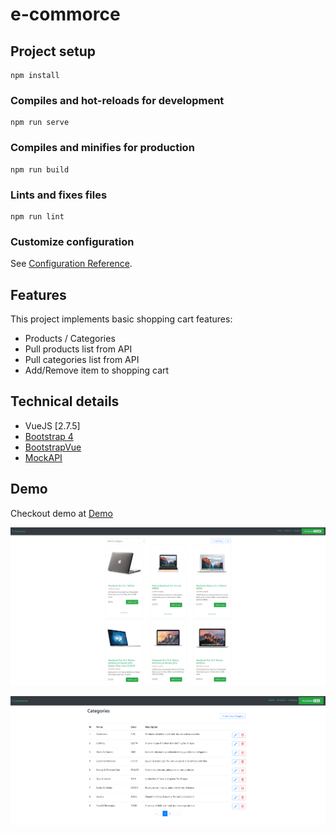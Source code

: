 # e-commorce

## Project setup
```
npm install
```

### Compiles and hot-reloads for development
```
npm run serve
```

### Compiles and minifies for production
```
npm run build
```

### Lints and fixes files
```
npm run lint
```

### Customize configuration
See [Configuration Reference](https://cli.vuejs.org/config/).


## Features

This project implements basic shopping cart features:
* Products / Categories
* Pull products list from API
* Pull categories list from API
* Add/Remove item to shopping cart

## Technical details

* VueJS [2.7.5]
* [Bootstrap 4](https://getbootstrap.com/)
* [BootstrapVue](https://bootstrap-vue.org/)
* [MockAPI](https://mockapi.io/)

## Demo

Checkout demo at [Demo](https://victorious-plant-0d9987e03.3.azurestaticapps.net/)

![img.png](img.png)

![img_1.png](img_1.png)